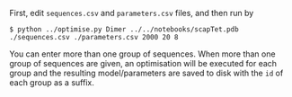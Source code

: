 First, edit `sequences.csv` and `parameters.csv` files, and then run by
```
$ python ../optimise.py Dimer ../../notebooks/scapTet.pdb  ./sequences.csv ./parameters.csv 2000 20 8
```
You can enter more than one group of sequences. When more than one group of sequences are given, an optimisation will be executed for each group and the resulting model/parameters are saved to disk with the `id` of each group as a suffix.
